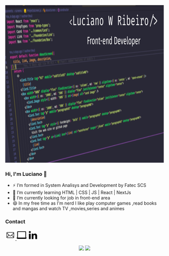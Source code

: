 <img src="./assets/capaGithub.png" height="500px"/>

<h3> Hi, I'm Luciano 👋</h3>

- ⚡ I’m formed in System Analisys and Development by Fatec SCS
- 💬 I’m currently learning HTML | CSS | JS | React | NextJs
- 🔭 I’m currently looking for job in front-end area
- 😄 In my free time as I'm nerd I like play computer games ,read books and mangas and watch TV ,movies,series and animes

<h3> Contact </h3>

<p width="500px" align="left">
  <a href="mailto:lucianowribeiro@gmail.com"><img witdh="32px" src="./assets/1814108-32.png"/> 
  <a href="https://portifolio-lucianowribeiro.vercel.app/"><img witdh="32px" src="./assets/2205216-32.png"/></a>
  <a href="https://www.linkedin.com/in/lucianowribeiro/"><img witdh="32px" src="./assets/367593-32.png"/></a>
</p>
 
<p align="center">
  <img height="200px" src="https://github-readme-stats.vercel.app/api?username=lucianowribeiro&show_icons=true&theme=dracula"/>
  <img height="200px" src="https://github-readme-stats.vercel.app/api/top-langs/?username=lucianowribeiro&theme=dracula&layout=compact"/>
</p>
 

